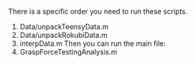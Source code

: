 There is a specific order you need to run these scripts.

1) Data/unpackTeensyData.m
2) Data/unpackRokubiData.m
3) interpData.m
Then you can run the main file:
4) GraspForceTestingAnalysis.m

